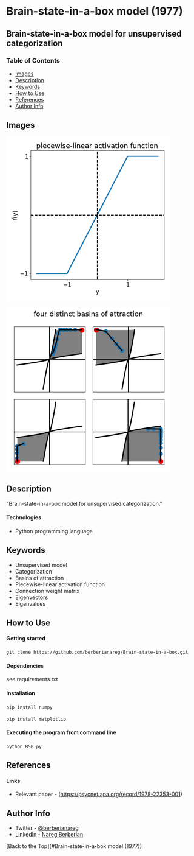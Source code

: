 # Brain-state-in-a-box model (1977)

## Brain-state-in-a-box model for unsupervised categorization

### Table of Contents

- [Images](#images)
- [Description](#description)
- [Keywords](#keywords)
- [How to Use](#how-to-use)
- [References](#references)
- [Author Info](#author-info)

## Images

![](images/figure_1.png)

![](images/figure_2.png)

## Description

"Brain-state-in-a-box model for unsupervised categorization."

#### Technologies

- Python programming language

## Keywords

 - Unsupervised model
 - Categorization
 - Basins of attraction
 - Piecewise-linear activation function
 - Connection weight matrix
 - Eigenvectors
 - Eigenvalues

## How to Use

#### Getting started

`git clone https://github.com/berberianareg/Brain-state-in-a-box.git`

#### Dependencies

see requirements.txt

#### Installation

`pip install numpy`

`pip install matplotlib`

#### Executing the program from command line

`python BSB.py`

## References

#### Links

- Relevant paper - (https://psycnet.apa.org/record/1978-22353-001)

## Author Info

- Twitter - [@berberianareg](https://twitter.com/BerberianNareg)
- LinkedIn - [Nareg Berberian](https://www.linkedin.com/in/nareg-berberian-phd-ab6759b9/)

[Back to the Top](#Brain-state-in-a-box model (1977))

